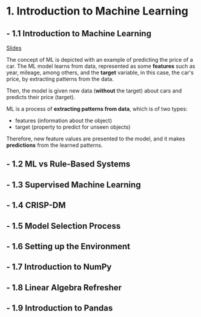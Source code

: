 # 1. Introduction to Machine Learning
## - 1.1 Introduction to Machine Learning

<a href="https://www.youtube.com/watch?v=Crm_5n4mvmg&list=PL3MmuxUbc_hIhxl5Ji8t4O6lPAOpHaCLR&index=2">

[Slides](https://www.slideshare.net/AlexeyGrigorev/ml-zoomcamp-11-introduction-to-machine-learning)

The concept of ML is depicted with an example of predicting the price of a car. The ML model
learns from data, represented as some **features** such as year, mileage, among others, and the **target** variable, in this case, the car's price, by extracting patterns from the data.

Then, the model is given new data (**without** the target) about cars and predicts their price (target).

ML is a process of **extracting patterns from data**, which is of two types:
* features (information about the object)
* target (property to predict for unseen objects)

Therefore, new feature values are presented to the model, and it makes **predictions** from the learned patterns.


## - 1.2 ML vs Rule-Based Systems
## - 1.3 Supervised Machine Learning
## - 1.4 CRISP-DM
## - 1.5 Model Selection Process
## - 1.6 Setting up the Environment
## - 1.7 Introduction to NumPy
## - 1.8 Linear Algebra Refresher
## - 1.9 Introduction to Pandas

